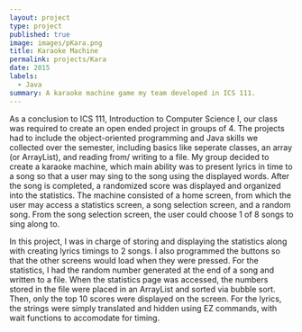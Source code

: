 ```yaml
---
layout: project
type: project
published: true
image: images/pKara.png
title: Karaoke Machine
permalink: projects/Kara
date: 2015
labels:
  - Java
summary: A karaoke machine game my team developed in ICS 111.
---
```


As a conclusion to ICS 111, Introduction to Computer Science I, our class was required to create an open ended project in groups of 4. The projects had to include the object-oriented programming and Java skills we collected over the semester, including basics like seperate classes, an array (or ArrayList), and reading from/ writing to a file. My group decided to create a karaoke machine, which main ability was to present lyrics in time to a song so that a user may sing to the song using the displayed words. After the song is completed, a randomized score was displayed and organized into the statistics. The machine consisted of a home screen, from which the user may access a statistics screen, a song selection screen, and a random song. From the song selection screen, the user could choose 1 of 8 songs to sing along to.

In this project, I was in charge of storing and displaying the statistics along with creating lyrics timings to 2 songs. I also programmed the buttons so that the other screens would load when they were pressed. For the statistics, I had the random number generated at the end of a song and written to a file. When the statistics page was accessed, the numbers stored in the file were placed in an ArrayList and sorted via bubble sort. Then, only the top 10 scores were displayed on the screen. For the lyrics, the strings were simply translated and hidden using EZ commands, with wait functions to accomodate for timing. 
